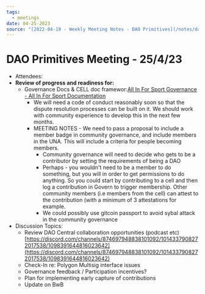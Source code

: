 ```yaml
---
tags:
  - meetings
date: 04-25-2023
source: "[2022-04-19 - Weekly Meeting Notes - DAO Primitives](/notes/dao-primitives/primitives-archive/primitives-docs/2022-04-19%20-%20Weekly%20Meeting%20Notes%20-%20DAO%20Primitives.md)"
---
```


# DAO Primitives Meeting - **25/4/23**

- Attendees:
- **Review of progress and readiness for:**
	- Governance Docs & CELL doc framewor:[All In For Sport Governance - All In For Sport Documentation](https://docs.allinforsport.org/v/governance/)
		- We will need a code of conduct reasonably soon so that the dispute resolution processes can be built on it. We should work with community experience to develop this in the next few months. 
		- MEETING NOTES - We need to pass a proposal to include a member badge in community governance, and include members in the UNA. This will include a criteria for people becoming members. 
			- Community governance will need to decide who gets to be a contributor by setting the requirements of being a DAO 
			- Perhaps - you wouldn't need to be a member to do something, but you will in order to get permissions to do anything. So you could start by contributing to a cell and then log a contribution in Govern to trigger membership. Other community members (i.e members from the cell) can attest to the contribution (with a minimum of 3 attestations for example. 
			- We could possibly use gitcoin passport to avoid sybal attack in the community governance 
- Discussion Topics:
	- Review DAO Central collaboration opportunities (podcast etc) [https://discord.com/channels/874697948838101092/1014337908272017538/1098391644816023642](https://discord.com/channels/874697948838101092/1014337908272017538/1098391644816023642)
	- Check-In re: Polygon Multisig interface issues
	- Governance feedback / Participation incentives?
	- Plan for implementing early capture of contributions
	- Update on BwB